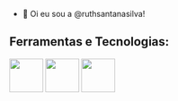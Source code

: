 - 👋 Oi eu sou a @ruthsantanasilva!

<h2>Ferramentas e Tecnologias:</h2>

<img src="https://cdn.jsdelivr.net/gh/devicons/devicon/icons/html5/html5-original-wordmark.svg" height="60" width="60" /> <img src="https://cdn.jsdelivr.net/gh/devicons/devicon/icons/css3/css3-original-wordmark.svg" height="60" width="60" /> <img src="https://cdn.jsdelivr.net/gh/devicons/devicon/icons/adonisjs/adonisjs-original.svg" height="60" width="60" />
          
          
          
          
          
          
          


<!---
ruthsantanasilva/ruthsantanasilva is a ✨ special ✨ repository because its `README.md` (this file) appears on your GitHub profile.
You can click the Preview link to take a look at your changes.
--->
